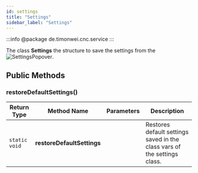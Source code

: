 ```yaml
---
id: settings
title: "Settings"
sidebar_label: "Settings"
---
```


:::info
@package de.timonwei.cnc.service
:::

The  class **Settings** the structure to save the settings from the ![SettingsPopover](/docs/dev/code/settingspopover).


## Public Methods

### restoreDefaultSettings()
| Return Type   | Method Name   | Parameters  | Description    |
| ------------- | ------------- | ----------- | -------------- |
| `static void`       | **restoreDefaultSettings**      |             | Restores default settings saved in the class vars of the settings class. |